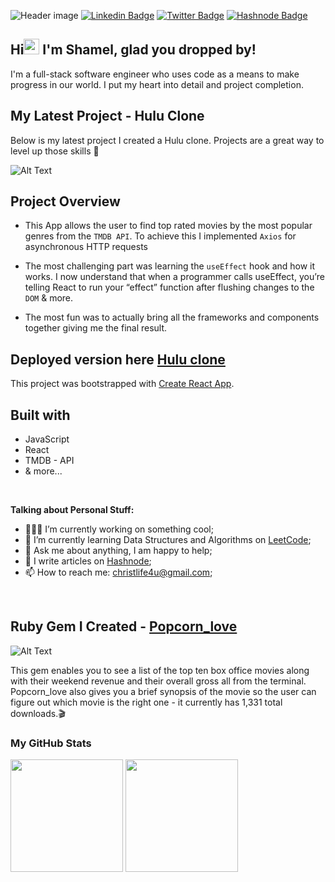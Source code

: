 ![Header image](https://lh3.googleusercontent.com/PqoABITTGGT2QHXCt2-wN7mztq8rSiG_APAX2eGvK6qGG8QL72x0qtAojXlrVBgY79GN2HWWepq94LYyjUuIUuuZYy3fH2Z9OJb7dCscp1wJrBHbbygIibNdayYKVjBaVT6umjWknmI=w2400)
[![Linkedin Badge](https://img.shields.io/badge/-LinkedIn-0e76a8?style=flat-square&logo=Linkedin&logoColor=white)](https://www.linkedin.com/in/shamel-lakin-b78155151/)
[![Twitter Badge](https://img.shields.io/badge/-Twitter-00acee?style=flat-square&logo=Twitter&logoColor=white)](https://twitter.com/ShamelLakin)
[![Hashnode Badge](https://img.shields.io/badge/Hashnode-%2312100E.svg?&style=for-square&logo=Hashnode&logoColor=white)](https://shamel.hashnode.dev/)


## Hi<img src="https://media.giphy.com/media/hvRJCLFzcasrR4ia7z/giphy.gif" width="25px"> I'm Shamel, glad you dropped by!
I'm a full-stack software engineer who uses code as a means to make progress in our world.
I put my heart into detail and project completion.


## My Latest Project - Hulu Clone  
Below is my latest project I created a Hulu clone.
Projects are a great way to level up those skills :rocket:

![Alt Text](https://media.giphy.com/media/GqUB4IZ8iKt7vUuWUO/giphy.gif) 

## Project Overview
* This App allows the user to find top rated movies by the most popular	genres from the `TMDB API`. To achieve this I implemented `Axios` for asynchronous HTTP requests

* The most challenging part was learning the `useEffect` hook and how it works. I now understand that when a programmer calls useEffect, you’re telling React to run your “effect” function after flushing changes to the `DOM` & more. 

* The most fun was to actually bring all the frameworks and components together giving me the final result. 

## Deployed version here [Hulu clone](https://huluclone-4432e.web.app/)

This project was bootstrapped with [Create React App](https://github.com/facebook/create-react-app). 

## Built with
* JavaScript
* React
* TMDB - API
* & more...

</br>

**Talking about Personal Stuff:**

- 👨🏻‍💻 I’m currently working on something cool;
- 🚀 I’m currently learning Data Structures and Algorithms on [LeetCode](https://leetcode.com/);
- 💬 Ask me about anything, I am happy to help;
- 📝 I write articles on [Hashnode](https://shamel.hashnode.dev/);
- 📫 How to reach me: christlife4u@gmail.com;

</br>

## Ruby Gem I Created - [Popcorn_love](https://rubygems.org/gems/popcorn_love)


![Alt Text](https://lh3.googleusercontent.com/AJRdUAuZuXV_YlediPEbv4RlqNP9BDjngPUGOxulJvKzGYbPlHiDs46wPPJyKc6r-iWE2Aw56hqOM8B2DTiiK6CUACoN_VA6371w3wVSmcnVeMt1Hc0kxGKnC_EMUQQgfBkQ6XKptAs=w2400)


This gem enables you to see a list of the top ten box office movies along with their weekend revenue and their overall gross all from the terminal.
Popcorn_love also gives you a brief synopsis of the movie so the user can figure out which movie is the right one - it currently has 1,331 total downloads.:clapper:

### My GitHub Stats
<p>
  <img height="180em" src="https://github-readme-stats.vercel.app/api?username=shamellakin&show_icons=true&hide_border=true&&count_private=true&include_all_commits=true" />
  <img height="180em" src="https://github-readme-stats.vercel.app/api/top-langs/?username=shamellakin&hide=ruby&exclude_repo=KNN-Image-Classification&show_icons=true&hide_border=true&layout=compact&langs_count=8"/>
</p>






<!--
**ShamelLakin/ShamelLakin** is a ✨ _special_ ✨ repository because its `README.md` (this file) appears on your GitHub profile.

Here are some ideas to get you started:

- 🔭 I’m currently working on ...
- 🌱 I’m currently learning ...
- 👯 I’m looking to collaborate on ...
- 🤔 I’m looking for help with ...
- 💬 Ask me about ...
- 📫 How to reach me: ...
- 😄 Pronouns: ...
- ⚡ Fun fact: ...
- 📝 [Resume](https://gkassym.netlify.app/Resume.pdf).
-->
